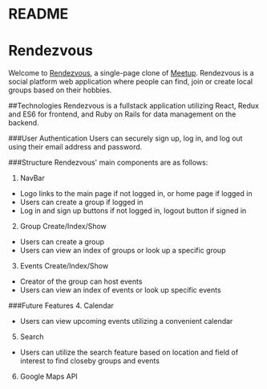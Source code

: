 # README

# Rendezvous

Welcome to [Rendezvous](http://rendezvous-meetup.herokuapp.com/), a single-page clone of [Meetup](https://www.meetup.com/). Rendezvous is a social platform web application where people can find, join or create local groups based on their hobbies.

##Technologies 
Rendezvous is a fullstack application utilizing React, Redux and ES6 for frontend, and Ruby on Rails for data management on the backend. 

###User Authentication
Users can securely sign up, log in, and log out using their email address and password. 

###Structure
Rendezvous' main components are as follows: 

1. NavBar
* Logo links to the main page if not logged in, or home page if logged in 
* Users can create a group if logged in
* Log in and sign up buttons if not logged in, logout button if signed in
2. Group Create/Index/Show
* Users can create a group
* Users can view an index of groups or look up a specific group
3. Events Create/Index/Show
* Creator of the group can host events 
* Users can view an index of events or look up specific events 

###Future Features
4. Calendar
* Users can view upcoming events utilizing a convenient calendar 
5. Search 
* Users can utilize the search feature based on location and field of interest to find closeby groups and events 
6. Google Maps API
